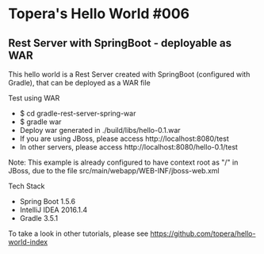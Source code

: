 # Topera's Hello World #006
## Rest Server with SpringBoot - deployable as WAR
This hello world is a Rest Server created with SpringBoot (configured with Gradle),
that can be deployed as a WAR file

Test using WAR
* $ cd gradle-rest-server-spring-war
* $ gradle war
* Deploy war generated in ./build/libs/hello-0.1.war
* If you are using JBoss, please access http://localhost:8080/test
* In other servers, please access http://localhost:8080/hello-0.1/test

Note: This example is already configured to have context root as "/" in JBoss, due to the file src/main/webapp/WEB-INF/jboss-web.xml

Tech Stack
* Spring Boot 1.5.6
* IntelliJ IDEA 2016.1.4
* Gradle 3.5.1

To take a look in other tutorials, please see https://github.com/topera/hello-world-index
